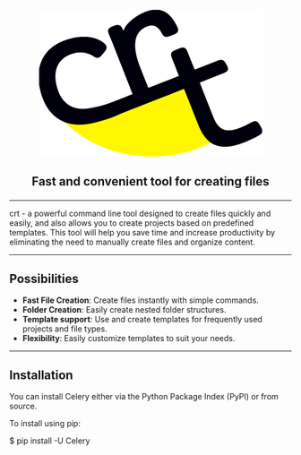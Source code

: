 <p align="center">
<img src="docs/crt_logo_dark_blue.png" />
</p>

<h2>
    <p align="center">
        Fast and convenient tool for creating files
    </p>
</h2>

---

crt - a powerful command line tool designed to create files quickly and easily, and also allows you to create projects based on predefined templates. This tool will help you save time and increase productivity by eliminating the need to manually create files and organize content.

---

## Possibilities

- **Fast File Creation**: Create files instantly with simple commands.
- **Folder Creation**: Easily create nested folder structures.
- **Template support**: Use and create templates for frequently used projects and file types.
- **Flexibility**: Easily customize templates to suit your needs.

---

## Installation

You can install Celery either via the Python Package Index (PyPI) or from source.

To install using pip:

$ pip install -U Celery
